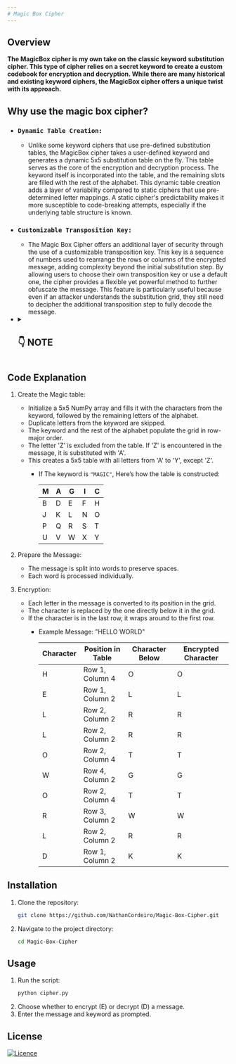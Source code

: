 ```yaml
---
# Magic Box Cipher
---
```


## Overview
**The MagicBox cipher is my own take on the classic keyword substitution cipher.  This type of cipher relies on a secret keyword to create a custom codebook for encryption and decryption. While there are many historical and existing keyword ciphers, the MagicBox cipher offers a unique twist with its approach.**

## Why use the magic box cipher?
  - ### `Dynamic Table Creation:`
      - Unlike some keyword ciphers that use pre-defined substitution tables, the MagicBox cipher takes a user-defined keyword and generates a dynamic 5x5 substitution table on the fly. This table serves as the core of the encryption and decryption process. The keyword itself is incorporated into the table, and the remaining slots are filled with the rest of the alphabet. This dynamic table creation adds a layer of variability compared to static ciphers that use pre-determined letter mappings. A static cipher's predictability makes it more susceptible to code-breaking attempts, especially if the underlying table structure is known.

  - ### `Customizable Transposition Key:`
      - The Magic Box Cipher offers an additional layer of security through the use of a customizable transposition key. This key is a sequence of numbers used to rearrange the rows or columns of the encrypted message, adding complexity beyond the initial substitution step. By allowing users to choose their own transposition key or use a default one, the cipher provides a flexible yet powerful method to further obfuscate the message. This feature is particularly useful because even if an attacker understands the substitution grid, they still need to decipher the additional transposition step to fully decode the message.

  - <details>

    <summary>  <h2> 👇 NOTE</h2> </summary>

       
       | *While the MagicBox cipher offers a fun and educational way to explore cryptography, it's important to acknowledge its limitations. For truly secure communication, especially when dealing with                sensitive information, stronger encryption algorithms are recommended. However, for specific use cases where a layer of basic obscurity is desired, the MagicBox cipher can be a useful tool.* |
       |:--|

    ---
    </details>

## Code Explanation
1. Create the Magic table:
   - Initialize a 5x5 NumPy array and fills it with the characters from the keyword, followed by the remaining letters of the alphabet.
   - Duplicate letters from the keyword are skipped.
   - The keyword and the rest of the alphabet populate the grid in row-major order.
   - The letter 'Z' is excluded from the table. If 'Z' is encountered in the message, it is substituted with 'A'.
   - This creates a 5x5 table with all letters from 'A' to 'Y', except 'Z'.
       - If The keyword is `"MAGIC"`, Here’s how the table is constructed:
       
         | M | A | G | I | C |
         |---|---|---|---|---|
         | B | D | E | F | H |
         | J | K | L | N | O |
         | P | Q | R | S | T |
         | U | V | W | X | Y |

  2. Prepare the Message:
       - The message is split into words to preserve spaces.
       - Each word is processed individually.

  3. Encryption:
       - Each letter in the message is converted to its position in the grid.
       - The character is replaced by the one directly below it in the grid.
       - If the character is in the last row, it wraps around to the first row.
           - Example Message: "HELLO WORLD"

             | Character | Position in Table | Character Below | Encrypted Character |
             |-----------|-------------------|-----------------|---------------------|
             |     H     |  Row 1, Column 4  |        O        |          O          |
             |     E     |  Row 1, Column 2  |        L        |          L          |
             |     L     |  Row 2, Column 2  |        R        |          R          |
             |     L     |  Row 2, Column 2  |        R        |          R          |
             |     O     |  Row 2, Column 4  |        T        |          T          |
             |     W     |  Row 4, Column 2  |        G        |          G          |
             |     O     |  Row 2, Column 4  |        T        |          T          |
             |     R     |  Row 3, Column 2  |        W        |          W          |
             |     L     |  Row 2, Column 2  |        R        |          R          |
             |     D     |  Row 1, Column 2  |        K        |          K          |


## Installation
1. Clone the repository:
   ```sh
   git clone https://github.com/NathanCordeiro/Magic-Box-Cipher.git
   ```
2. Navigate to the project directory:
   ```sh
   cd Magic-Box-Cipher
   ```
## Usage
1. Run the script:
   ```sh
   python cipher.py
   ```
2. Choose whether to encrypt (E) or decrypt (D) a message.
3. Enter the message and keyword as prompted.

## License
[![Licence](https://img.shields.io/github/license/Ileriayo/markdown-badges?style=for-the-badge)](./LICENSE)

